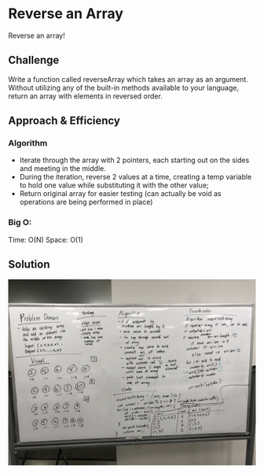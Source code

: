 # Reverse an Array
Reverse an array!

## Challenge
Write a function called reverseArray which takes an array as an argument. Without utilizing any of the built-in methods available to your language, return an array with elements in reversed order.

## Approach & Efficiency
<!-- What approach did you take? Why? What is the Big O space/time for this approach? -->
### Algorithm
- Iterate through the array with 2 pointers, each starting out on the sides and meeting in the middle.
- During the iteration, reverse 2 values at a time, creating a temp variable to hold one value while substituting it with the other value;
- Return original array for easier testing (can actually be void as operations are being performed in place)

### Big O:
Time: O(N)
Space: O(1)

## Solution
![Array Reverse Image](../../../assets/arrayReverse.jpg "array reverse")
